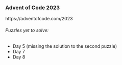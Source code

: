 <h3>Advent of Code 2023</h3>
https://adventofcode.com/2023

<h6>Puzzles yet to solve:</h6>
<ul>
  <li>Day 5 (missing the solution to the second puzzle)</li>
  <li>Day 7</li>
  <li>Day 8</li>
</ul>

